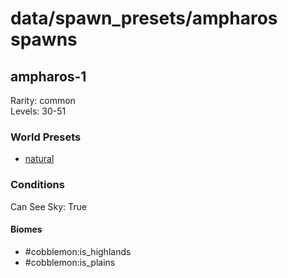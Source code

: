 # data/spawn_presets/ampharos spawns  
  
## ampharos-1  
Rarity: common  
Levels: 30-51  
  
### World Presets  
* [natural](/data/spawn_data/natural.md)  
  
### Conditions  
Can See Sky: True  
  
#### Biomes  
  * #cobblemon:is_highlands
  * #cobblemon:is_plains
  

